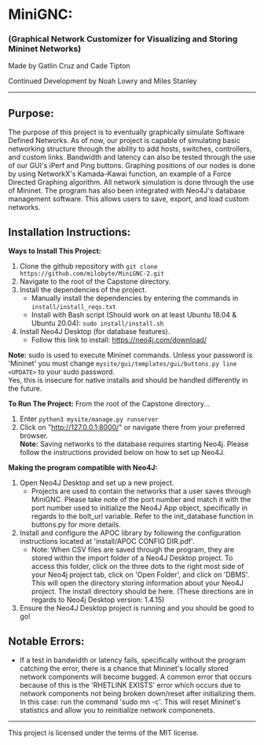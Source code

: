 # MiniGNC:  
### (**G**raphical **N**etwork **C**ustomizer for Visualizing and Storing Mininet Networks)

Made by Gatlin Cruz and Cade Tipton 

Continued Development by Noah Lowry and Miles Stanley

---

## Purpose:
The purpose of this project is to eventually graphically simulate Software Defined Networks. As of now, our project is capable of simulating basic networking structure through the ability to add hosts, switches, controllers, and custom links. Bandwidth and latency can also be tested through the use of our GUI's iPerf and Ping buttons. Graphing positions of our nodes is done by using NetworkX's Kamada-Kawai function, an example of a Force Directed Graphing algorithm. All network simulation is done through the use of Mininet. The program has also been integrated with Neo4J's database management software. This allows users to save, export, and load custom networks.
 
## Installation Instructions:
**Ways to Install This Project:**
1. Clone the github repository with `git clone https://github.com/milobyte/MiniGNC-2.git`
2. Navigate to the root of the Capstone directory.
3. Install the dependencies of the project.
   - Manually install the dependencies by entering the commands in `install/install_reqs.txt`
   - Install with Bash script (Should work on at least Ubuntu 18.04 & Ubuntu 20.04): `sudo install/install.sh`
4. Install Neo4J Desktop (for database features).
   - Follow this link to install: https://neo4j.com/download/

**Note:** sudo is used to execute Mininet commands. Unless your password is 'Mininet'
you must change `mysite/gui/templates/gui/buttons.py line <UPDATE>` to your sudo password.  
Yes, this is insecure for native installs and should be handled differently in the future.

**To Run The Project:**
From the root of the Capstone directory...  
1. Enter `python3 mysite/manage.py runserver`
2. Click on "http://127.0.0.1:8000/" or navigate there from your preferred browser.  
**Note:** Saving networks to the database requires starting Neo4j. Please follow the instructions provided below on how to set up Neo4J.

**Making the program compatible with Neo4J:**
1. Open Neo4J Desktop and set up a new project.
   - Projects are used to contain the networks that a user saves through MiniGNC. Please take note of the port number and match it with the port number used to initialize the Neo4J App object, specifically in regards to the bolt_url variable. Refer to the init_database function in buttons.py for more details. 
2. Install and configure the APOC library by following the configuration instructions located at 'install/APOC CONFIG DIR.pdf'. 
   - Note: When CSV files are saved through the program, they are stored within the import folder of a Neo4J Desktop project. To access this folder, click on the three dots to the right most side of your Neo4j project tab, click on 'Open Folder', and click on 'DBMS'. This will open the directory storing information about your Neo4J project. The install directory should be here. (These directions are in regards to Neo4j Desktop version: 1.4.15)
3. Ensure the Neo4J Desktop project is running and you should be good to go!

## Notable Errors:
 - If a test in bandwidth or latency fails, specifically without the program catching the error, there is a chance that Mininet's locally stored network components will become bugged. A common error that occurs because of this is the 'RHETLINK EXISTS' error which occurs due to network components not being broken down/reset after initializing them. In this case: run the command 'sudo mn -c'. This will reset Mininet's statistics and allow you to reinitialize network componenets. 
---

This project is licensed under the terms of the MIT license.
